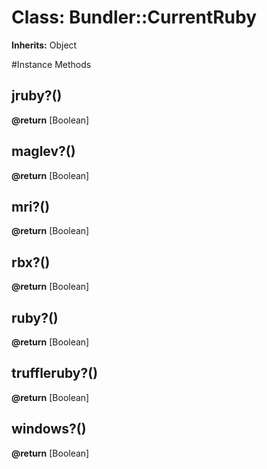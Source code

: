 # Class: Bundler::CurrentRuby
**Inherits:** Object
    




#Instance Methods
## jruby?() [](#method-i-jruby?)

**@return** [Boolean] 

## maglev?() [](#method-i-maglev?)

**@return** [Boolean] 

## mri?() [](#method-i-mri?)

**@return** [Boolean] 

## rbx?() [](#method-i-rbx?)

**@return** [Boolean] 

## ruby?() [](#method-i-ruby?)

**@return** [Boolean] 

## truffleruby?() [](#method-i-truffleruby?)

**@return** [Boolean] 

## windows?() [](#method-i-windows?)

**@return** [Boolean] 


